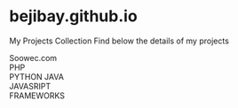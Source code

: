 # bejibay.github.io
My Projects Collection
Find below the details of my projects

Soowec.com                                   
 PHP   
PYTHON
JAVA                 
JAVASRIPT        
FRAMEWORKS

